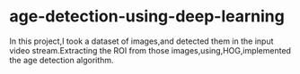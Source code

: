 # age-detection-using-deep-learning
In this project,I took a dataset of images,and detected them in the input video stream.Extracting the ROI from those images,using,HOG,implemented the age detection algorithm.
